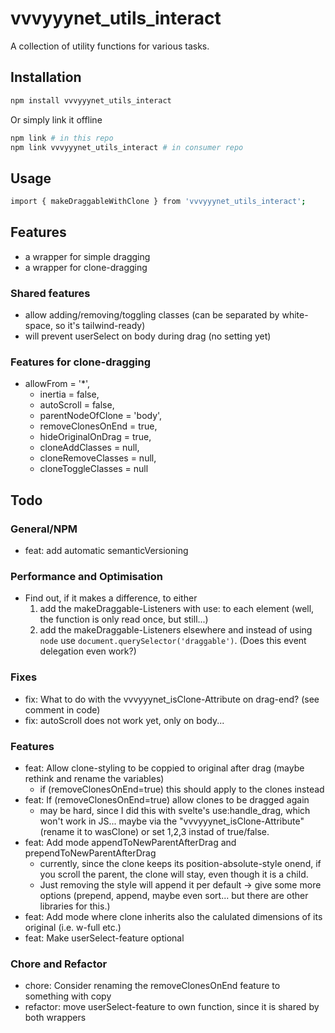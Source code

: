 # vvvyyynet_utils_interact

A collection of utility functions for various tasks.

## Installation

```bash
npm install vvvyyynet_utils_interact
```
Or simply link it offline

```bash
npm link # in this repo
npm link vvvyyynet_utils_interact # in consumer repo
```

## Usage

```bash
import { makeDraggableWithClone } from 'vvvyyynet_utils_interact';
```

## Features
- a wrapper for simple dragging
- a wrapper for clone-dragging

### Shared features
- allow adding/removing/toggling classes (can be separated by white-space, so it's tailwind-ready)
- will prevent userSelect on body during drag (no setting yet)

### Features for clone-dragging
  - allowFrom = '*',
	-	inertia = false,
	-	autoScroll = false,
	-	parentNodeOfClone = 'body',
	-	removeClonesOnEnd = true,
	-	hideOriginalOnDrag = true,
	-	cloneAddClasses = null,
	-	cloneRemoveClasses = null,
	-	cloneToggleClasses = null

## Todo
### General/NPM
- feat: add automatic semanticVersioning

### Performance and Optimisation
- Find out, if it makes a difference, to either
  1. add the makeDraggable-Listeners with use: to each element (well, the function is only read once, but still...)
	2. add the makeDraggable-Listeners elsewhere and instead of using `node` use `document.querySelector('draggable')`. (Does this event delegation even work?)

### Fixes
- fix: What to do with the vvvyyynet_isClone-Attribute on drag-end? (see comment in code)
- fix: autoScroll does not work yet, only on body...


### Features
- feat: Allow clone-styling to be coppied to original after drag (maybe rethink and rename the variables)
  - if (removeClonesOnEnd=true) this should apply to the clones instead
- feat: If (removeClonesOnEnd=true) allow clones to be dragged again
  - may be hard, since I did this with svelte's use:handle_drag, which won't work in JS... maybe via the "vvvyyynet_isClone-Attribute" (rename it to wasClone) or set 1,2,3 instad of true/false.
- feat: Add mode appendToNewParentAfterDrag and prependToNewParentAfterDrag
	- currently, since the clone keeps its position-absolute-style onend, if you scroll the parent, the clone will stay, even though it is a child. 
	- Just removing the style will append it per default -> give some more options (prepend, append, maybe even sort... but there are other libraries for this.)
- feat: Add mode where clone inherits also the calulated dimensions of its original (i.e. w-full etc.)
- feat: Make userSelect-feature optional

### Chore and Refactor
- chore: Consider renaming the removeClonesOnEnd feature to something with copy
- refactor: move userSelect-feature to own function, since it is shared by both wrappers

